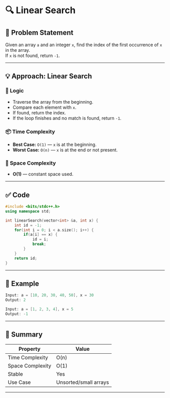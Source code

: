 
# 🔍 Linear Search

## 📌 Problem Statement

Given an array `a` and an integer `x`, find the index of the first occurrence of `x` in the array.  
If `x` is not found, return `-1`.

---

## 💡 Approach: Linear Search

### 🔸 Logic

- Traverse the array from the beginning.
- Compare each element with `x`.
- If found, return the index.
- If the loop finishes and no match is found, return `-1`.

### 📦 Time Complexity

- **Best Case:** `O(1)` — `x` is at the beginning.
- **Worst Case:** `O(n)` — `x` is at the end or not present.

### 🧠 Space Complexity

- **O(1)** — constant space used.

---

## ✅ Code

```cpp
#include <bits/stdc++.h> 
using namespace std;

int linearSearch(vector<int> &a, int x) {
    int id = -1;
    for(int i = 0; i < a.size(); i++) {
        if(a[i] == x) {
            id = i;
            break;
        }
    }
    return id;
}
```

---

## 🧪 Example

```cpp
Input: a = [10, 20, 30, 40, 50], x = 30  
Output: 2

Input: a = [1, 2, 3, 4], x = 5  
Output: -1
```

---

## 📝 Summary

| Property         | Value                  |
|------------------|------------------------|
| Time Complexity  | O(n)                   |
| Space Complexity | O(1)                   |
| Stable           | Yes                    |
| Use Case         | Unsorted/small arrays  |

---
